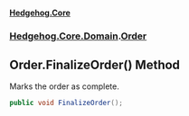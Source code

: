 #### [Hedgehog.Core](index.md 'index')
### [Hedgehog.Core.Domain](Hedgehog_Core_Domain.md 'Hedgehog.Core.Domain').[Order](Hedgehog_Core_Domain_Order.md 'Hedgehog.Core.Domain.Order')
## Order.FinalizeOrder() Method
Marks the order as complete.  
```csharp
public void FinalizeOrder();
```
